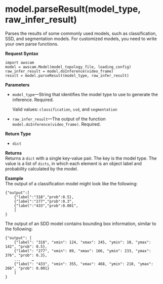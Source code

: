 # model\.parseResult\(model\_type, raw\_infer\_result\)<a name="deeplens-device-library-awscam-model-parseresult"></a>

Parses the results of some commonly used models, such as classification, SSD, and segmentation models\. For customized models, you need to write your own parse functions\.

**Request Syntax**

```
import awscam
model = awscam.Model(model_topology_file, loading_config)
raw_infer_result = model.doInference(video_frame)
result = model.parseResult(model_type, raw_infer_result)
```

**Parameters**

+ `model_type`—String that identifies the model type to use to generate the inference\. Required\. 

  Valid values: `classification`, `ssd`, and `segmentation`

+ `raw_infer_result`—The output of the function `model.doInference(video_frame)`\. Required\.

**Return Type**

+ `dict`

**Returns**  
Returns a `dict` with a single key\-value pair\. The key is the model type\. The value is a list of `dicts`, in which each element is an object label and probability calculated by the model\.

**Example**  
The output of a classification model might look like the following:  

```
{"output":[
    {"label":"318","prob":0.5},
    {"label":"277","prob":0.3",
    {"label":"433","prob":0.001",
    ]
}
```
The output of an SDD model contains bounding box information, similar to the following:  

```
{"output": [
    {"label": "318", "xmin": 124, "xmax": 245, "ymin": 10, "ymax": 142", "prob": 0.5},
    {"label": "277", "xmin": 89, "xmax": 166, "ymin": 233, "ymax": 376", "prob": 0.3},
    ...     …
    {"label": "433", "xmin": 355, "xmax": 468, "ymin": 210, "ymax": 266", "prob": 0.001}
    ]
}
```